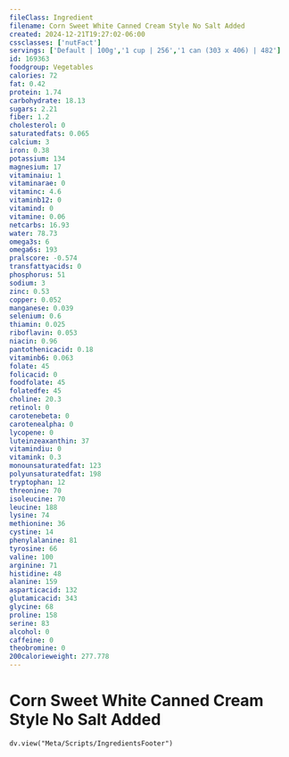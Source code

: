 ```yaml
---
fileClass: Ingredient
filename: Corn Sweet White Canned Cream Style No Salt Added
created: 2024-12-21T19:27:02-06:00
cssclasses: ['nutFact']
servings: ['Default | 100g','1 cup | 256','1 can (303 x 406) | 482']
id: 169363
foodgroup: Vegetables
calories: 72
fat: 0.42
protein: 1.74
carbohydrate: 18.13
sugars: 2.21
fiber: 1.2
cholesterol: 0
saturatedfats: 0.065
calcium: 3
iron: 0.38
potassium: 134
magnesium: 17
vitaminaiu: 1
vitaminarae: 0
vitaminc: 4.6
vitaminb12: 0
vitamind: 0
vitamine: 0.06
netcarbs: 16.93
water: 78.73
omega3s: 6
omega6s: 193
pralscore: -0.574
transfattyacids: 0
phosphorus: 51
sodium: 3
zinc: 0.53
copper: 0.052
manganese: 0.039
selenium: 0.6
thiamin: 0.025
riboflavin: 0.053
niacin: 0.96
pantothenicacid: 0.18
vitaminb6: 0.063
folate: 45
folicacid: 0
foodfolate: 45
folatedfe: 45
choline: 20.3
retinol: 0
carotenebeta: 0
carotenealpha: 0
lycopene: 0
luteinzeaxanthin: 37
vitamindiu: 0
vitamink: 0.3
monounsaturatedfat: 123
polyunsaturatedfat: 198
tryptophan: 12
threonine: 70
isoleucine: 70
leucine: 188
lysine: 74
methionine: 36
cystine: 14
phenylalanine: 81
tyrosine: 66
valine: 100
arginine: 71
histidine: 48
alanine: 159
asparticacid: 132
glutamicacid: 343
glycine: 68
proline: 158
serine: 83
alcohol: 0
caffeine: 0
theobromine: 0
200calorieweight: 277.778
---
```


# Corn Sweet White Canned Cream Style No Salt Added

```dataviewjs
dv.view("Meta/Scripts/IngredientsFooter")
```